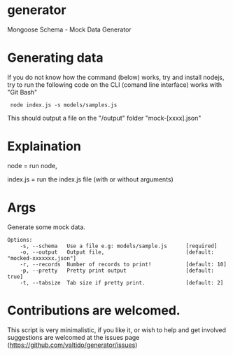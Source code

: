 generator
=========

Mongoose Schema - Mock Data Generator


# Generating data
	
If you do not know how the command (below) works, try and install nodejs,
try to run the following code on the CLI (comand line interface) works with "Git Bash"

	 node index.js -s models/samples.js

This should output a file on the "/output" folder "mock-[xxxx].json"

#  Explaination

node = run node, 

index.js = run the index.js file (with or without arguments)

# Args

Generate some mock data.

	Options:
		-s, --schema   Use a file e.g: models/sample.js      [required]
		-o, --output   Output file,                          [default: "mocked-xxxxxxx.json"]
		-r, --records  Number of records to print!           [default: 10]
		-p, --pretty   Pretty print output                   [default: true]
		-t, --tabsize  Tab size if pretty print.             [default: 2]

# Contributions are welcomed.

This script is very minimalistic, if you like it, or wish to help and get involved suggestions are 
welcomed at the issues page (https://github.com/valtido/generator/issues)
